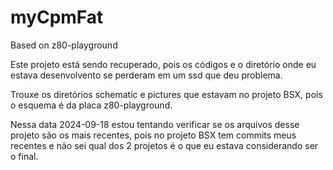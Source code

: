 # myCpmFat
Based on z80-playground

Este projeto está sendo recuperado, pois os códigos e o diretório onde eu estava
desenvolvento se perderam em um ssd que deu problema.

Trouxe os diretórios schematic e pictures que estavam no projeto BSX, pois o esquema
é da placa z80-playground.

Nessa data 2024-09-18 estou tentando verificar se os arquivos desse projeto são os
mais recentes, pois no projeto BSX tem commits meus recentes e não sei qual dos 2
projetos é o que eu estava considerando ser o final.


